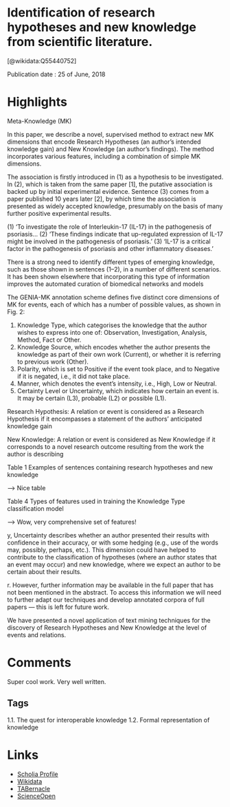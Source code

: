
Identification of research hypotheses and new knowledge from scientific literature.
===================================================================================
  
  [@wikidata:Q55440752]  
  
Publication date : 25 of June, 2018  

# Highlights
Meta-Knowledge (MK)

In this paper, we describe a novel, supervised method to extract new MK dimensions that encode Research Hypotheses
(an author’s intended knowledge gain) and New Knowledge (an author’s findings). The method incorporates various
features, including a combination of simple MK dimensions.


The association is firstly introduced in (1) as a hypothesis
to be investigated. In (2), which is taken from the same
paper [1], the putative association is backed up by initial
experimental evidence. Sentence (3) comes from a paper
published 10 years later [2], by which time the association
is presented as widely accepted knowledge, presumably on
the basis of many further positive experimental results.

(1) ‘To investigate the role of Interleukin-17 (IL-17) in
the pathogenesis of psoriasis...
(2) ‘These findings indicate that up-regulated
expression of IL-17 might be involved in the
pathogenesis of psoriasis.’
(3) ‘IL-17 is a critical factor in the pathogenesis of
psoriasis and other inflammatory diseases.’


There is a strong need to identify different types of emerging knowledge, such as those shown in sentences (1–2),
in a number of different scenarios. It has been shown
elsewhere that incorporating this type of information
improves the automated curation of biomedical networks
and models


The GENIA-MK annotation scheme defines five distinct core dimensions of MK for events, each of which has
a number of possible values, as shown in Fig. 2:
1. Knowledge Type, which categorises the knowledge
that the author wishes to express into one of:
Observation, Investigation, Analysis, Method, Fact or
Other.
2. Knowledge Source, which encodes whether the
author presents the knowledge as part of their own
work (Current), or whether it is referring to previous
work (Other).
3. Polarity, which is set to Positive if the event took
place, and to Negative if it is negated, i.e., it did not
take place.
4. Manner, which denotes the event’s intensity, i.e.,
High, Low or Neutral.
5. Certainty Level or Uncertainty, which indicates how
certain an event is. It may be certain (L3), probable
(L2) or possible (L1).


Research Hypothesis: A relation or event is
considered as a Research Hypothesis if it encompasses
a statement of the authors’ anticipated knowledge gain


New Knowledge: A relation or event is considered as
New Knowledge if it corresponds to a novel research
outcome resulting from the work the author is
describing

Table 1 Examples of sentences containing research hypotheses
and new knowledge

--> Nice table

Table 4 Types of features used in training the Knowledge Type
classification model

--> Wow, very comprehensive set of features!

y, Uncertainty describes whether an author
presented their results with confidence in their accuracy,
or with some hedging (e.g., use of the words may, possibly, perhaps, etc.). This dimension could have helped to
contribute to the classification of hypotheses (where an
author states that an event may occur) and new knowledge, where we expect an author to be certain about their
results.

r. However, further information may be available in the full paper that has
not been mentioned in the abstract. To access this information we will need to further adapt our techniques and
develop annotated corpora of full papers — this is left for
future work.

We have presented a novel application of text mining
techniques for the discovery of Research Hypotheses and
New Knowledge at the level of events and relations. 

# Comments

Super cool work. Very well written.

## Tags

1.1. The quest for interoperable knowledge
1.2. Formal representation of knowledge

# Links
  
 * [Scholia Profile](https://scholia.toolforge.org/work/Q55440752)  
 * [Wikidata](https://www.wikidata.org/wiki/Q55440752)  
 * [TABernacle](https://tabernacle.toolforge.org/?#/tab/manual/Q55440752/P921%3BP4510)  
 * [ScienceOpen](https://www.scienceopen.com/search#('v'~3_'id'~''_'isExactMatch'~true_'context'~null_'kind'~77_'order'~0_'orderLowestFirst'~false_'query'~'Identification%20of%20research%20hypotheses%20and%20new%20knowledge%20from%20scientific%20literature.'_'filters'~!*_'hideOthers'~false))  

